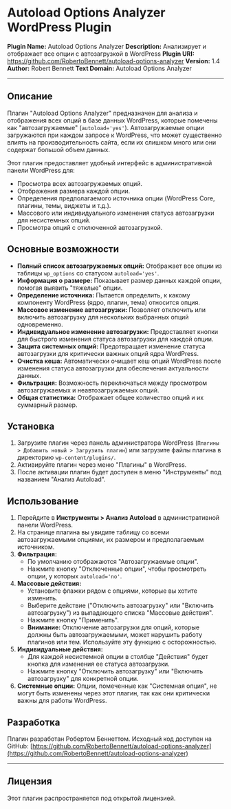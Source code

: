 # Autoload Options Analyzer WordPress Plugin

**Plugin Name:** Autoload Options Analyzer
**Description:** Анализирует и отображает все опции с автозагрузкой в WordPress
**Plugin URI:** https://github.com/RobertoBennett/autoload-options-analyzer
**Version:** 1.4
**Author:** Robert Bennett
**Text Domain:** Autoload Options Analyzer

---

## Описание

Плагин "Autoload Options Analyzer" предназначен для анализа и отображения всех опций в базе данных WordPress, которые помечены как "автозагружаемые" (`autoload='yes'`). Автозагружаемые опции загружаются при каждом запросе к WordPress, что может существенно влиять на производительность сайта, если их слишком много или они содержат большой объем данных.

Этот плагин предоставляет удобный интерфейс в административной панели WordPress для:
*   Просмотра всех автозагружаемых опций.
*   Отображения размера каждой опции.
*   Определения предполагаемого источника опции (WordPress Core, плагины, темы, виджеты и т.д.).
*   Массового или индивидуального изменения статуса автозагрузки для несистемных опций.
*   Просмотра опций с отключенной автозагрузкой.

## Основные возможности

*   **Полный список автозагружаемых опций:** Отображает все опции из таблицы `wp_options` со статусом `autoload='yes'`.
*   **Информация о размере:** Показывает размер данных каждой опции, помогая выявить "тяжелые" опции.
*   **Определение источника:** Пытается определить, к какому компоненту WordPress (ядро, плагин, тема) относится опция.
*   **Массовое изменение автозагрузки:** Позволяет отключить или включить автозагрузку для нескольких выбранных опций одновременно.
*   **Индивидуальное изменение автозагрузки:** Предоставляет кнопки для быстрого изменения статуса автозагрузки для каждой опции.
*   **Защита системных опций:** Предотвращает изменение статуса автозагрузки для критически важных опций ядра WordPress.
*   **Очистка кеша:** Автоматически очищает кеш опций WordPress после изменения статуса автозагрузки для обеспечения актуальности данных.
*   **Фильтрация:** Возможность переключаться между просмотром автозагружаемых и неавтозагружаемых опций.
*   **Общая статистика:** Отображает общее количество опций и их суммарный размер.

## Установка

1.  Загрузите плагин через панель администратора WordPress (`Плагины > Добавить новый > Загрузить плагин`) или загрузите файлы плагина в директорию `wp-content/plugins/`.
2.  Активируйте плагин через меню "Плагины" в WordPress.
3.  После активации плагин будет доступен в меню "Инструменты" под названием "Анализ Autoload".

## Использование

1.  Перейдите в **Инструменты > Анализ Autoload** в административной панели WordPress.
2.  На странице плагина вы увидите таблицу со всеми автозагружаемыми опциями, их размером и предполагаемым источником.
3.  **Фильтрация:**
    *   По умолчанию отображаются "Автозагружаемые опции".
    *   Нажмите кнопку "Отключенные опции", чтобы просмотреть опции, у которых `autoload='no'`.
4.  **Массовые действия:**
    *   Установите флажки рядом с опциями, которые вы хотите изменить.
    *   Выберите действие ("Отключить автозагрузку" или "Включить автозагрузку") из выпадающего списка "Массовые действия".
    *   Нажмите кнопку "Применить".
    *   **Внимание:** Отключение автозагрузки для опций, которые должны быть автозагружаемыми, может нарушить работу плагинов или тем. Используйте эту функцию с осторожностью.
5.  **Индивидуальные действия:**
    *   Для каждой несистемной опции в столбце "Действия" будет кнопка для изменения ее статуса автозагрузки.
    *   Нажмите кнопку "Отключить автозагрузку" или "Включить автозагрузку" для конкретной опции.
6.  **Системные опции:** Опции, помеченные как "Системная опция", не могут быть изменены через этот плагин, так как они критически важны для работы WordPress.

## Разработка

Плагин разработан Робертом Беннеттом.
Исходный код доступен на GitHub: [https://github.com/RobertoBennett/autoload-options-analyzer](https://github.com/RobertoBennett/autoload-options-analyzer)

---

## Лицензия

Этот плагин распространяется под открытой лицензией.
